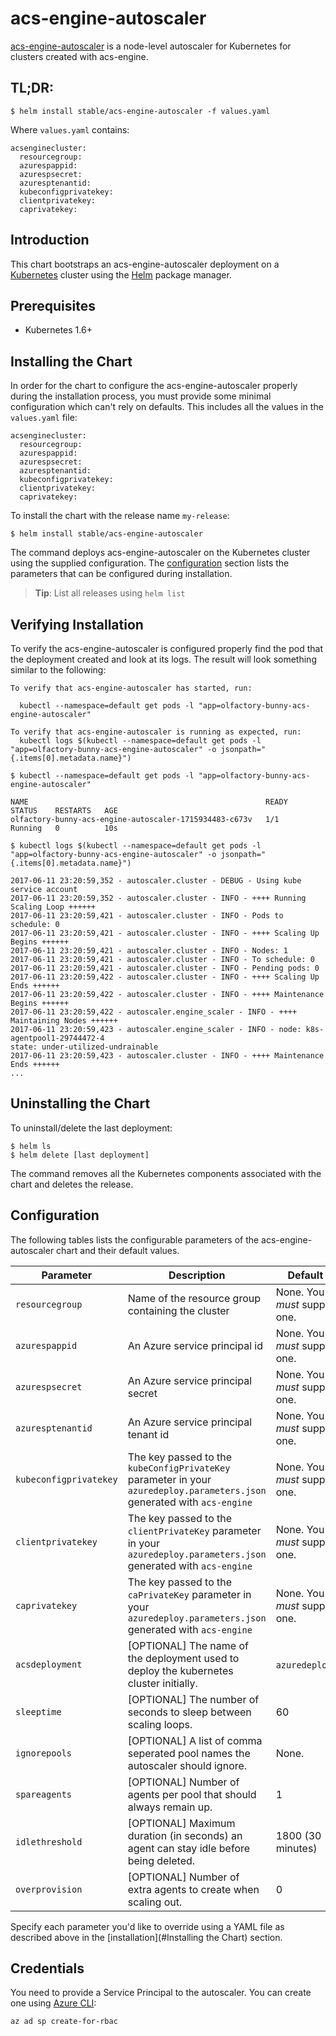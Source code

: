# acs-engine-autoscaler

[acs-engine-autoscaler](https://github.com/wbuchwalter/Kubernetes-acs-engine-autoscaler) is a node-level autoscaler for Kubernetes for clusters created with acs-engine.

## TL;DR:

```console
$ helm install stable/acs-engine-autoscaler -f values.yaml
```
Where `values.yaml` contains:

```
acsenginecluster:
  resourcegroup:
  azurespappid:
  azurespsecret:
  azuresptenantid:
  kubeconfigprivatekey:
  clientprivatekey:
  caprivatekey:
```

## Introduction

This chart bootstraps an acs-engine-autoscaler deployment on a [Kubernetes](http://kubernetes.io) cluster using the [Helm](https://helm.sh) package manager.

## Prerequisites
  - Kubernetes 1.6+

## Installing the Chart

In order for the chart to configure the acs-engine-autoscaler properly during the installation process, you must provide some minimal configuration which can't rely on defaults. This includes all the values in the `values.yaml` file:

```
acsenginecluster:
  resourcegroup:
  azurespappid:
  azurespsecret:
  azuresptenantid:
  kubeconfigprivatekey:
  clientprivatekey:
  caprivatekey:
```

To install the chart with the release name `my-release`:

```console
$ helm install stable/acs-engine-autoscaler
```

The command deploys acs-engine-autoscaler on the Kubernetes cluster using the supplied configuration. The [configuration](#configuration) section lists the parameters that can be configured during installation.

> **Tip**: List all releases using `helm list`

## Verifying Installation

To verify the acs-engine-autoscaler is configured properly find the pod that the deployment created and look at its logs. The result will look something similar to the following:

```
To verify that acs-engine-autoscaler has started, run:

  kubectl --namespace=default get pods -l "app=olfactory-bunny-acs-engine-autoscaler"

To verify that acs-engine-autoscaler is running as expected, run:
  kubectl logs $(kubectl --namespace=default get pods -l "app=olfactory-bunny-acs-engine-autoscaler" -o jsonpath="{.items[0].metadata.name}")

$ kubectl --namespace=default get pods -l "app=olfactory-bunny-acs-engine-autoscaler"

NAME                                                     READY     STATUS    RESTARTS   AGE
olfactory-bunny-acs-engine-autoscaler-1715934483-c673v   1/1       Running   0          10s

$ kubectl logs $(kubectl --namespace=default get pods -l "app=olfactory-bunny-acs-engine-autoscaler" -o jsonpath="{.items[0].metadata.name}")

2017-06-11 23:20:59,352 - autoscaler.cluster - DEBUG - Using kube service account
2017-06-11 23:20:59,352 - autoscaler.cluster - INFO - ++++ Running Scaling Loop ++++++
2017-06-11 23:20:59,421 - autoscaler.cluster - INFO - Pods to schedule: 0
2017-06-11 23:20:59,421 - autoscaler.cluster - INFO - ++++ Scaling Up Begins ++++++
2017-06-11 23:20:59,421 - autoscaler.cluster - INFO - Nodes: 1
2017-06-11 23:20:59,421 - autoscaler.cluster - INFO - To schedule: 0
2017-06-11 23:20:59,421 - autoscaler.cluster - INFO - Pending pods: 0
2017-06-11 23:20:59,422 - autoscaler.cluster - INFO - ++++ Scaling Up Ends ++++++
2017-06-11 23:20:59,422 - autoscaler.cluster - INFO - ++++ Maintenance Begins ++++++
2017-06-11 23:20:59,422 - autoscaler.engine_scaler - INFO - ++++ Maintaining Nodes ++++++
2017-06-11 23:20:59,423 - autoscaler.engine_scaler - INFO - node: k8s-agentpool1-29744472-4                                                   state: under-utilized-undrainable
2017-06-11 23:20:59,423 - autoscaler.cluster - INFO - ++++ Maintenance Ends ++++++
...
```

## Uninstalling the Chart

To uninstall/delete the last deployment:

```console
$ helm ls
$ helm delete [last deployment]
```

The command removes all the Kubernetes components associated with the chart and deletes the release.

## Configuration

The following tables lists the configurable parameters of the acs-engine-autoscaler chart and their default values.

Parameter | Description | Default
--- | --- | ---
`resourcegroup`| Name of the resource group containing the cluster | None. You *must* supply one.
`azurespappid`| An Azure service principal id | None. You *must* supply one.
`azurespsecret`| An Azure service principal secret | None. You *must* supply one.
`azuresptenantid`| An Azure service principal tenant id | None. You *must* supply one.
`kubeconfigprivatekey`| The key passed to the `kubeConfigPrivateKey` parameter in your `azuredeploy.parameters.json` generated with `acs-engine` | None. You *must* supply one.
`clientprivatekey`| The key passed to the `clientPrivateKey` parameter in your `azuredeploy.parameters.json` generated with `acs-engine` | None. You *must* supply one.
`caprivatekey`| The key passed to the `caPrivateKey` parameter in your `azuredeploy.parameters.json` generated with `acs-engine` | None. You *must* supply one.
`acsdeployment`| [OPTIONAL] The name of the deployment used to deploy the kubernetes cluster initially. | `azuredeploy`.
`sleeptime`| [OPTIONAL] The number of seconds to sleep between scaling loops. | 60
`ignorepools`| [OPTIONAL] A list of comma seperated pool names the autoscaler should ignore. | None.
`spareagents`| [OPTIONAL] Number of agents per pool that should always remain up. | 1
`idlethreshold`| [OPTIONAL] Maximum duration (in seconds) an agent can stay idle before being deleted. | 1800 (30 minutes)
`overprovision`| [OPTIONAL] Number of extra agents to create when scaling out. | 0
Specify each parameter you'd like to override using a YAML file as described above in the [installation](#Installing the Chart) section.


## Credentials
You need to provide a Service Principal to the autoscaler. You can create one using [Azure CLI](https://github.com/Azure/azure-cli):
```
az ad sp create-for-rbac
```